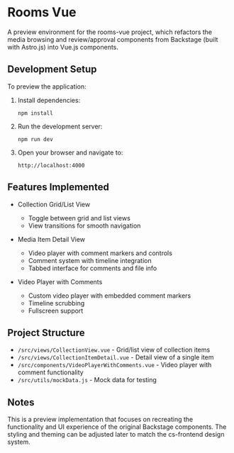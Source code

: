 # Rooms Vue

A preview environment for the rooms-vue project, which refactors the media browsing and review/approval components from Backstage (built with Astro.js) into Vue.js components.

## Development Setup

To preview the application:

1. Install dependencies:
   ```
   npm install
   ```

2. Run the development server:
   ```
   npm run dev
   ```

3. Open your browser and navigate to:
   ```
   http://localhost:4000
   ```

## Features Implemented

- Collection Grid/List View
  - Toggle between grid and list views
  - View transitions for smooth navigation

- Media Item Detail View
  - Video player with comment markers and controls
  - Comment system with timeline integration
  - Tabbed interface for comments and file info

- Video Player with Comments
  - Custom video player with embedded comment markers
  - Timeline scrubbing
  - Fullscreen support

## Project Structure

- `/src/views/CollectionView.vue` - Grid/list view of collection items
- `/src/views/CollectionItemDetail.vue` - Detail view of a single item
- `/src/components/VideoPlayerWithComments.vue` - Video player with comment functionality
- `/src/utils/mockData.js` - Mock data for testing

## Notes

This is a preview implementation that focuses on recreating the functionality and UI experience of the original Backstage components. The styling and theming can be adjusted later to match the cs-frontend design system.
